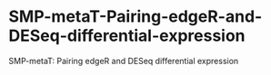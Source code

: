 # SMP-metaT-Pairing-edgeR-and-DESeq-differential-expression
SMP-metaT: Pairing edgeR and DESeq differential expression

